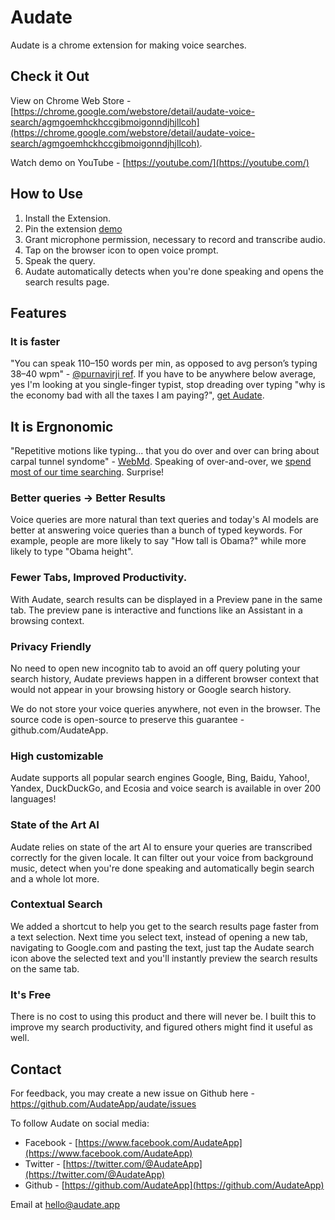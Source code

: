 # Audate
Audate is a chrome extension for making voice searches.

## Check it Out
View on Chrome Web Store - [https://chrome.google.com/webstore/detail/audate-voice-search/agmgoemhckhccgibmoigonndjhjllcoh](https://chrome.google.com/webstore/detail/audate-voice-search/agmgoemhckhccgibmoigonndjhjllcoh).

Watch demo on YouTube - [https://youtube.com/](https://youtube.com/)

## How to Use

1. Install the Extension.
2. Pin the extension [demo](https://support.getmagical.com/hc/en-us/articles/5614632993691-Step-1-Pin-the-extension-)
3. Grant microphone permission, necessary to record and transcribe audio.
4. Tap on the browser icon to open voice prompt.
5. Speak the query.
6. Audate automatically detects when you're done speaking and opens the search results page.

## Features


### It is faster
"You can speak 110–150 words per min, as opposed to avg person’s typing 38–40 wpm" - [@purnavirji ref](https://www.bruceclay.com/blog/learn-how-to-optimize-for-voice-search-now/). If you have to be anywhere below average, yes I'm looking at you single-finger typist, stop dreading over typing "why is the economy bad with all the taxes I am paying?", [get Audate](https://chrome.google.com/webstore/detail/audate-voice-search/agmgoemhckhccgibmoigonndjhjllcoh).

## It is Ergnonomic
"Repetitive motions like typing... that you do over and over can bring about carpal tunnel syndome" - [WebMd](https://www.webmd.com/pain-management/carpal-tunnel/carpal-tunnel-syndrome). Speaking of over-and-over, we [spend most of our time searching]([https://i.imgur.com/9RSuuFR.png](https://www.digitalinformationworld.com/2021/08/how-does-world-spend-its-time-on.html)). Surprise! 


### Better queries -> Better Results
Voice queries are more natural than text queries and today's AI models are better at answering voice queries than a bunch of typed keywords. For example, people are more likely to say "How tall is Obama?" while more likely to type "Obama height".

### Fewer Tabs, Improved Productivity.
With Audate, search results can be displayed in a Preview pane in the same tab. The preview pane is interactive and functions like an Assistant in a browsing context.

### Privacy Friendly
No need to open new incognito tab to avoid an off query poluting your search history, Audate previews happen in a different browser context that would not appear in your browsing history or Google search history.

We do not store your voice queries anywhere, not even in the browser. The source code is open-source to preserve this guarantee - github.com/AudateApp.

### High customizable
Audate supports all popular search engines Google, Bing, Baidu, Yahoo!, Yandex, DuckDuckGo, and Ecosia and voice search is available in over 200 languages!

### State of the Art AI
Audate relies on state of the art AI to ensure your queries are transcribed correctly for the given locale.  It can filter out your voice from background music, detect when you're done speaking and automatically begin search and a whole lot more.

### Contextual Search
We added a shortcut to help you get to the search results page faster from a text selection. Next time you select text, instead of opening a new tab, navigating to Google.com and pasting the text, just tap the Audate search icon above the selected text and you'll instantly preview the search results on the same tab.

### It's Free
There is no cost to using this product and there will never be. I built this to improve my search productivity, and figured others might find it useful as well.


## Contact

For feedback, you may create a new issue on Github here - https://github.com/AudateApp/audate/issues

To follow Audate on social media:
* Facebook - [https://www.facebook.com/AudateApp](https://www.facebook.com/AudateApp)
* Twitter - [https://twitter.com/@AudateApp](https://twitter.com/@AudateApp)
* Github - [https://github.com/AudateApp](https://github.com/AudateApp)

Email at hello@audate.app
